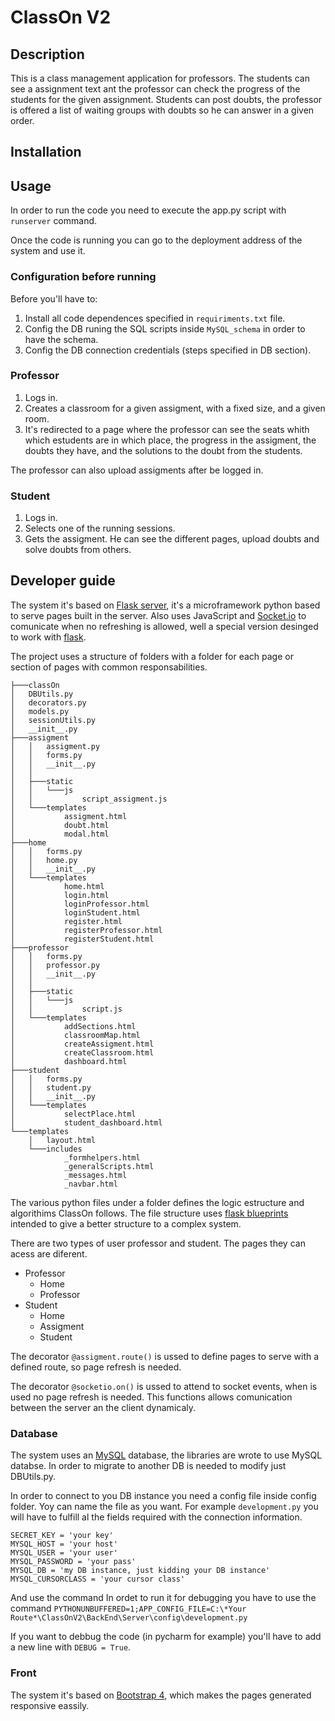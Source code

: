 # ClassOn V2
## Description
This is a class management application for professors. The students can see a assignment text ant the professor can check the progress of the students for the given assignment. Students can post doubts, the professor is offered a list of waiting groups with doubts so he can answer in a given order.

## Installation

## Usage
In order to run the code you need to execute the app.py script with ``runserver`` command.  

Once the code is running you can go to the deployment address of the system and use it.

### Configuration before running
Before you'll have to:
1. Install all code dependences specified in ````requiriments.txt```` file.
2. Config the DB runing the SQL scripts inside ````MySQL_schema```` in order to have the schema.
3. Config the DB connection credentials (steps specified in DB section).

### Professor 
1. Logs in.
2. Creates a classroom for a given assigment, with a fixed size, and a given room.
3. It's redirected to a page where the professor can see the seats whith which estudents are in which place, the progress in the assigment, the doubts they have, and the solutions to the doubt from the students.

The professor can also upload assigments after be logged in.

### Student
1. Logs in.
2. Selects one of the running sessions.
3. Gets the assigment. He can see the different pages, upload doubts and solve doubts from others.

## Developer guide  
The system it's based on [Flask server](http://flask.pocoo.org), it's a microframework python based to serve pages built in the server. 
Also uses JavaScript and [Socket.io](https://socket.io) to comunicate when no refreshing is allowed, well a special version desinged to work with [flask](http://flask-socketio.readthedocs.io/en/latest/).

The project uses a structure of folders with a folder for each page or section of pages with common responsabilities. 

```
├───classOn  
│   DBUtils.py  
│   decorators.py  
│   models.py  
│   sessionUtils.py 
│   __init__.py
├───assigment
│   │   assigment.py
│   │   forms.py
│   │   __init__.py
│   │
│   ├───static
│   │   └───js
│   │           script_assigment.js
│   └───templates
│           assigment.html
│           doubt.html
│           modal.html
├───home
│   │   forms.py
│   │   home.py
│   │   __init__.py
│   └───templates
│           home.html
│           login.html
│           loginProfessor.html
│           loginStudent.html
│           register.html
│           registerProfessor.html
│           registerStudent.html
├───professor
│   │   forms.py
│   │   professor.py
│   │   __init__.py
│   │
│   ├───static
│   │   └───js
│   │           script.js
│   └───templates
│           addSections.html
│           classroomMap.html
│           createAssigment.html
│           createClassroom.html
│           dashboard.html
├───student
│   │   forms.py
│   │   student.py
│   │   __init__.py
│   └───templates
│           selectPlace.html
│           student_dashboard.html
└───templates
    │   layout.html
    └───includes
            _formhelpers.html
            _generalScripts.html
            _messages.html
            _navbar.html
```

The various python files under a folder defines the logic estructure and algorithims ClassOn follows. The file structure uses [flask blueprints](http://flask.pocoo.org/docs/1.0/blueprints/) intended to give a better structure to a complex system.

There are two types of user professor and student. The pages they can acess are diferent.
- Professor
    - Home
    - Professor
- Student 
    - Home
    - Assigment
    - Student

The decorator ``@assigment.route()`` is ussed to define pages to serve with a defined route, so page refresh is needed.

The decorator ``@socketio.on()`` is ussed to attend to socket events, when is used no page refresh is needed. This functions allows comunication between the server an the client dynamicaly.

### Database
The system uses an [MySQL](https://www.mysql.com) database, the libraries are wrote to use MySQL databse. In order to migrate to another DB is needed to modify just DBUtils.py.  

In order to connect to you DB instance you need a config file inside config folder. Yoy can name the file as you want. For example ```development.py``` you will have to fulfill al the fields required with the connection information.

````
SECRET_KEY = 'your key'
MYSQL_HOST = 'your host'
MYSQL_USER = 'your user'
MYSQL_PASSWORD = 'your pass'
MYSQL_DB = 'my DB instance, just kidding your DB instance'
MYSQL_CURSORCLASS = 'your cursor class'
````
And use the command In ordet to run it for debugging you have to use the command ``PYTHONUNBUFFERED=1;APP_CONFIG_FILE=C:\*Your Route*\ClassOnV2\BackEnd\Server\config\development.py``

If you want to debbug the code (in pycharm for example) you'll have to add a new line with ````DEBUG = True````.

### Front 
The system it's based on [Bootstrap 4](https://getbootstrap.com), which makes the pages generated responsive eassily.
